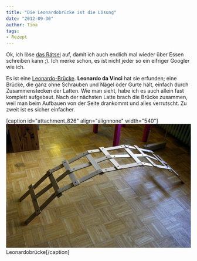 ```yaml
---
title: "Die Leonardobrücke ist die Lösung"
date: "2012-09-30" 
author: Tina
tags:
- Rezept
---
```


Ok, ich löse [das Rätsel](http://apfeleimer.wordpress.com/2012/09/07/ratsel-der-woche-was-ist-das-mitmachen-kommentieren-los/ "Rätsel der Woche: Was ist das? Mitmachen! Kommentieren! Los!") auf, damit ich auch endlich mal wieder über Essen schreiben kann ;). Ich merke schon, es ist nicht jeder so ein eifriger Googler wie ich.

Es ist eine [Leonardo-Brücke](http://de.wikipedia.org/wiki/Leonardo-Br%C3%BCcke "Die LEonardobrücke bei Wikipedia"). **Leonardo da Vinci** hat sie erfunden; eine Brücke, die ganz ohne Schrauben und Nägel oder Gurte hält, einfach durch Zusammenstecken der Latten. Wie man sieht, habe ich es auch allein fast komplett aufgebaut. Nach der nächsten Latte brach die Brücke zusammen, weil man beim Aufbauen von der Seite drankommt und alles verrutscht. Zu zweit ist es sicher einfacher.

\[caption id="attachment\_826" align="alignnone" width="540"\][![](images/bruecke.jpg "bruecke")](http://apfeleimer.wordpress.com/2012/09/30/die-leonardobrucke-ist-die-losung/bruecke/) Leonardobrücke\[/caption\]
